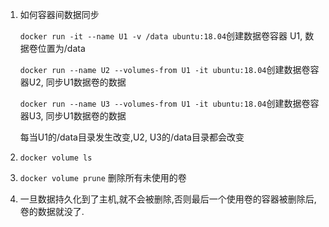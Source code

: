 1. 如何容器间数据同步

     ```docker run -it --name U1 -v /data ubuntu:18.04```创建数据卷容器 U1, 数据卷位置为/data

    ```docker run --name U2 --volumes-from U1 -it ubuntu:18.04```创建数据卷容器U2, 同步U1数据卷的数据
    
    ```docker run --name U3 --volumes-from U1 -it ubuntu:18.04```创建数据卷容器U3, 同步U1数据卷的数据
    
    每当U1的/data目录发生改变,U2, U3的/data目录都会改变
    
2.  ```docker volume ls```
3.  ```docker volume prune``` 删除所有未使用的卷
4.  一旦数据持久化到了主机,就不会被删除,否则最后一个使用卷的容器被删除后,卷的数据就没了.
